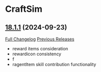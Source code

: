 # CraftSim

## [18.1.1](https://github.com/derfloh205/CraftSim/tree/18.1.1) (2024-09-23)
[Full Changelog](https://github.com/derfloh205/CraftSim/compare/18.1.0.2...18.1.1) [Previous Releases](https://github.com/derfloh205/CraftSim/releases)

- reward items consideration  
- rewardicon consistency  
- f  
- ragentItem skill contribution functionality  

